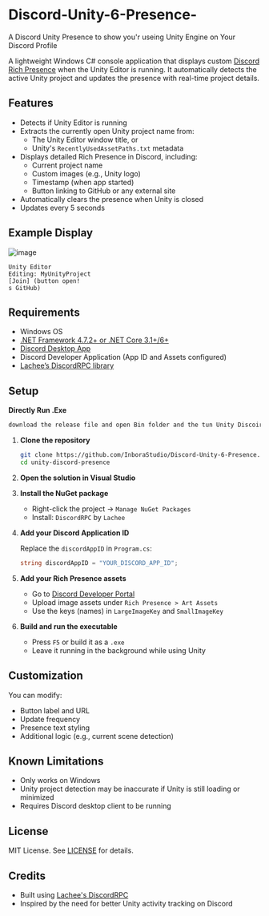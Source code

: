 # Discord-Unity-6-Presence-
A Discord Unity Presence to show you'r useing Unity Engine on Your Discord Profile

A lightweight Windows C# console application that displays custom [Discord Rich Presence](https://discord.com/rich-presence) when the Unity Editor is running. It automatically detects the active Unity project and updates the presence with real-time project details.

## Features

- Detects if Unity Editor is running
- Extracts the currently open Unity project name from:
  - The Unity Editor window title, or
  - Unity's `RecentlyUsedAssetPaths.txt` metadata
- Displays detailed Rich Presence in Discord, including:
  - Current project name
  - Custom images (e.g., Unity logo)
  - Timestamp (when app started)
  - Button linking to GitHub or any external site
- Automatically clears the presence when Unity is closed
- Updates every 5 seconds

## Example Display

![image](https://github.com/user-attachments/assets/58ba1343-9e01-4b10-8cc0-e841495051df)



```
Unity Editor
Editing: MyUnityProject
[Join] (button open!
s GitHub)
```

## Requirements

- Windows OS
- [.NET Framework 4.7.2+ or .NET Core 3.1+/6+](https://dotnet.microsoft.com/en-us/download)
- [Discord Desktop App](https://discord.com/download)
- Discord Developer Application (App ID and Assets configured)
- [Lachee’s DiscordRPC library](https://github.com/Lachee/discord-rpc-csharp)

## Setup

**Directly Run .Exe**

   ```bash
   download the release file and open Bin folder and the tun Unity Discoird Presene.exe
   ```

1. **Clone the repository**

   ```bash
   git clone https://github.com/InboraStudio/Discord-Unity-6-Presence.git
   cd unity-discord-presence
   ```

2. **Open the solution in Visual Studio**

3. **Install the NuGet package**

   - Right-click the project → `Manage NuGet Packages`
   - Install: `DiscordRPC` by `Lachee`

4. **Add your Discord Application ID**

   Replace the `discordAppID` in `Program.cs`:

   ```csharp
   string discordAppID = "YOUR_DISCORD_APP_ID";
   ```

5. **Add your Rich Presence assets**

   - Go to [Discord Developer Portal](https://discord.com/developers/applications)
   - Upload image assets under `Rich Presence > Art Assets`
   - Use the keys (names) in `LargeImageKey` and `SmallImageKey`

6. **Build and run the executable**

   - Press `F5` or build it as a `.exe`
   - Leave it running in the background while using Unity

## Customization

You can modify:
- Button label and URL
- Update frequency
- Presence text styling
- Additional logic (e.g., current scene detection)

## Known Limitations

- Only works on Windows
- Unity project detection may be inaccurate if Unity is still loading or minimized
- Requires Discord desktop client to be running

## License

MIT License. See [LICENSE](LICENSE) for details.

## Credits

- Built using [Lachee's DiscordRPC](https://github.com/Lachee/discord-rpc-csharp)
- Inspired by the need for better Unity activity tracking on Discord
